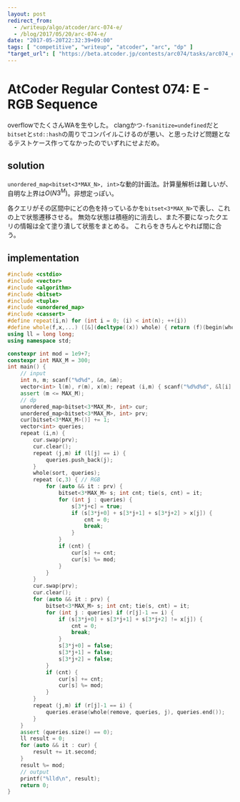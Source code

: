 ```yaml
---
layout: post
redirect_from:
  - /writeup/algo/atcoder/arc-074-e/
  - /blog/2017/05/20/arc-074-e/
date: "2017-05-20T22:32:39+09:00"
tags: [ "competitive", "writeup", "atcoder", "arc", "dp" ]
"target_url": [ "https://beta.atcoder.jp/contests/arc074/tasks/arc074_c" ]
---
```


# AtCoder Regular Contest 074: E - RGB Sequence

overflowでたくさんWAを生やした。
clangかつ`-fsanitize=undefined`だと`bitset`と`std::hash`の周りでコンパイルこけるのが悪い、と思ったけど問題となるテストケース作ってなかったのでいずれにせよだめ。

## solution

`unordered_map<bitset<3*MAX_N>, int>`な動的計画法。計算量解析は難しいが、自明な上界は$O(N 3^M)$。非想定っぽい。

各クエリがその区間中にどの色を持っているかを`bitset<3*MAX_N>`で表し、これの上で状態遷移させる。
無効な状態は積極的に消去し、また不要になったクエリの情報は全て塗り潰して状態をまとめる。
これらをきちんとやれば間に合う。

## implementation

``` c++
#include <cstdio>
#include <vector>
#include <algorithm>
#include <bitset>
#include <tuple>
#include <unordered_map>
#include <cassert>
#define repeat(i,n) for (int i = 0; (i) < int(n); ++(i))
#define whole(f,x,...) ([&](decltype((x)) whole) { return (f)(begin(whole), end(whole), ## __VA_ARGS__); })(x)
using ll = long long;
using namespace std;

constexpr int mod = 1e9+7;
constexpr int MAX_M = 300;
int main() {
    // input
    int n, m; scanf("%d%d", &n, &m);
    vector<int> l(m), r(m), x(m); repeat (i,m) { scanf("%d%d%d", &l[i], &r[i], &x[i]); -- l[i]; } // [l, r)
    assert (m <= MAX_M);
    // dp
    unordered_map<bitset<3*MAX_M>, int> cur;
    unordered_map<bitset<3*MAX_M>, int> prv;
    cur[bitset<3*MAX_M>()] += 1;
    vector<int> queries;
    repeat (i,n) {
        cur.swap(prv);
        cur.clear();
        repeat (j,m) if (l[j] == i) {
            queries.push_back(j);
        }
        whole(sort, queries);
        repeat (c,3) { // RGB
            for (auto && it : prv) {
                bitset<3*MAX_M> s; int cnt; tie(s, cnt) = it;
                for (int j : queries) {
                    s[3*j+c] = true;
                    if (s[3*j+0] + s[3*j+1] + s[3*j+2] > x[j]) {
                        cnt = 0;
                        break;
                    }
                }
                if (cnt) {
                    cur[s] += cnt;
                    cur[s] %= mod;
                }
            }
        }
        cur.swap(prv);
        cur.clear();
        for (auto && it : prv) {
            bitset<3*MAX_M> s; int cnt; tie(s, cnt) = it;
            for (int j : queries) if (r[j]-1 == i) {
                if (s[3*j+0] + s[3*j+1] + s[3*j+2] != x[j]) {
                    cnt = 0;
                    break;
                }
                s[3*j+0] = false;
                s[3*j+1] = false;
                s[3*j+2] = false;
            }
            if (cnt) {
                cur[s] += cnt;
                cur[s] %= mod;
            }
        }
        repeat (j,m) if (r[j]-1 == i) {
            queries.erase(whole(remove, queries, j), queries.end());
        }
    }
    assert (queries.size() == 0);
    ll result = 0;
    for (auto && it : cur) {
        result += it.second;
    }
    result %= mod;
    // output
    printf("%lld\n", result);
    return 0;
}
```
